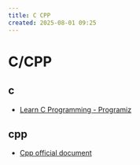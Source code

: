 ```yaml
---
title: C CPP
created: 2025-08-01 09:25
---
```



<!-- markdownlint-disable MD025 -->

# C/CPP

## c

- [Learn C Programming - Programiz](https://www.programiz.com/c-programming)

## cpp

- [Cpp official document](https://cplusplus.com/doc/)
